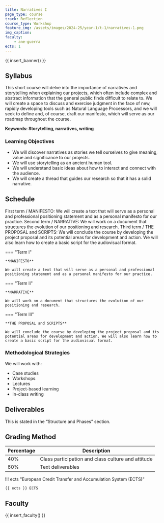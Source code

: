 ```yaml
---
title: Narratives I
page_type: course
track: Reflection
course_type: Workshop
feature_img: /assets/images/2024-25/year-1/t-1/narratives-1.png
img_caption: 
faculty:
    - ane-guerra
ects: 1
---
```


{{ insert_banner() }}

## Syllabus

This short course will delve into the importance of narratives and storytelling when explaining our projects, which often include complex and abstract information that the general public finds difficult to relate to. We will create a space to discuss and exercise judgment in the face of new, rapidly developing tools such as Natural Language Processors, and we will seek to define and, of course, draft our manifesto, which will serve as our roadmap throughout the course.

**Keywords: Storytelling, narratives, writing**

### Learning Objectives

- We will discover narratives as stories we tell ourselves to give meaning, value and significance to our projects.
- We will use storytelling as an ancient human tool.
- We will understand basic ideas about how to interact and connect with the audience.
- We will create a thread that guides our research so that it has a solid narrative.

## Schedule


First term / MANIFESTO: We will create a text that will serve as a personal and professional positioning statement and as a personal manifesto for our practice.
Second term / NARRATIVE: We will work on a document that structures the evolution of our positioning and research.
Third term / THE PROPOSAL and SCRIPTS: We will conclude the course by developing the project proposal and its potential areas for development and action. We will also learn how to create a basic script for the audiovisual format.


=== "Term I"

    **MANIFESTO**

    We will create a text that will serve as a personal and professional positioning statement and as a personal manifesto for our practice.

=== "Term II"

    **NARRATIVE**

    We will work on a document that structures the evolution of our positioning and research.

=== "Term III"

    **THE PROPOSAL and SCRIPTS**

    We will conclude the course by developing the project proposal and its potential areas for development and action. We will also learn how to create a basic script for the audiovisual format.
    

### Methodological Strategies

We will work with:
- Case studies
- Workshops
- Lectures
- Project-based learning
- In-class writing


## Deliverables

This is stated in the “Structure and Phases” section.

## Grading Method

| Percentage             | Description                                                                                      |
| -----------------------| ------------------------------------                                                             |
| 40% | Class participation and class culture and attitude|
| 60% | Text deliverables|

!!! ects "European Credit Transfer and Accumulation System (ECTS)"

    {{ ects }} ECTS


## Faculty

{{ insert_faculty() }}
